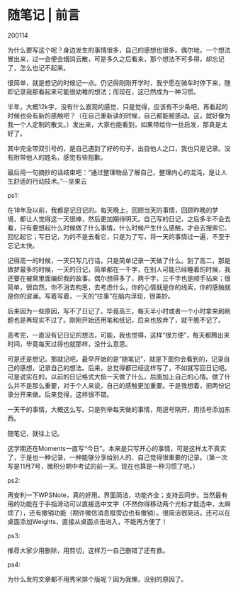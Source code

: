 # 随笔记 | 前言

200114

为什么要写这个呢？身边发生的事情很多，自己的感想也很多。偶尔地，一个想法冒出来，过一会便会烟消云散，可是多久之后看来，那个想法不可多得，却忘记了，怎么也记不起来。

很简单，就是想记的时候记一点。仍记得刚刚开学时，我宁愿在骑车时停下来，随即记录我那看起来可能很幼稚的想法；而现在，这已然成为一种习惯。

半年，大概12k字，没有什么直观的感觉，只是觉得，应该有不少条吧，再看起的时候也会有新的感触吧？（在自己重新读的时候，自己都能被感动。这，就好像为我一个人定制的散文。）发出来，大家也能看到，如果带给你一丝启发，那真是太好了。

其中完全带双引号的，是自己遇到了好的句子，出自他人之口，我也只是记录。没有附带他人的姓名，感觉有些抱歉。

最后用一句摘抄的话结束吧：“通过整理物品了解自己，整理内心的混沌，是让人生舒适的行动技术。”--坚果云

ps1:

在18年及以前，我都是记日记的。每天晚上，回顾当天的事情，回顾昨晚的梦境，都让人觉得这一天很棒，然后更加期待明天。自己写的日记，之后多半不会去看，只有要想起什么时候做了什么事情，什么时候产生什么感触，才会去搜索它、回忆起它；写日记，为的不是去看它，只是为了写，将一天的事情过一遍，不至于忘记太快。

记得高一的时候，一天只写几行话，只是简单记录一天做了什么。到了高二，那是做梦最多的时候，一天的日记，简单都在一千字，在别人可能已经睡着的时候，我还要在被窝里面编织我的故事。偶尔想得多了，两千字，三千字也是顺手拈来；很简单，很自然，你不消去构思，去考虑什么，你的心情就是你的线索，你的感触就是你的波澜。写着写着，一天的“往事”在脑内浮现，很美妙。

后来因为一些原因，写不了日记了。毕竟高三，每天半小时或者一个小时拿来刷刷题也是再现实不过了。刚刚开始还用笔和纸记，后来也放弃了，就干脆不记了。

高考完，一直没有记日记的想法，可能，我也觉得，这样“很方便”，每天都腾出来时间，毕竟每天过得也就那样，没什么意思。

可是还是想记。那就记吧。最早开始的是“随笔记”，就是下面你会看到的，记录自己的感想，记录自己的想法。后来，总觉得都已经这样写了，不如就写回日记吧。可是说实在的，以前的日记格式大抵一天做了什么，后面加上自己的心情。做了什么并不是那么重要，对于个人来说，自己的感触更加重要。于是我想着，把两份记录分开来做。后来觉得，这样很不错。

一天干的事情，大概这么写。只是列举每天做的事情，用逗号隔开，用括号添加东西。

随笔记，就往上记。

这学期还在Moments一直写“今日”。本来是只写开心的事情，可是这样太不真实了，于是也一种记录，一种能够分享给别人的、自己觉得很重要的记录。（第一次写是11月7号，微积分期中考试的前一天。现在也算是一种习惯了吧。）
 
ps2: 

再安利一下WPSNote，真的好用。界面简洁，功能齐全；支持云同步。当然最有用的功能在于手指滑动可以直接选中文字（不然你得移动两个光标才能选中，太麻烦了），还有撤销功能（期许微信消息框旁边也有撤销）。很简洁很简洁。还可以在桌面添加Weights，直接从桌面点击进入，不能再方便了！

ps3: 

推荐大家少用删除，用剪切，这样万一自己删错了还有救。

ps4: 

为什么发的文章都不用秀米排个版呢？因为我懒，没别的原因了。
